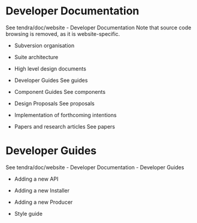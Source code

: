 # Developer Documentation

See tendra/doc/website - Developer Documentation
Note that source code browsing is removed, as it is website-specific.

 - Subversion organisation

 - Suite architecture

 - High level design documents

 - Developer Guides
   See guides

 - Component Guides
   See components

 - Design Proposals
   See proposals

 - Implementation of forthcoming intentions

 - Papers and research articles
   See papers


# Developer Guides

See tendra/doc/website - Developer Documentation - Developer Guides

 - Adding a new API

 - Adding a new Installer

 - Adding a new Producer

 - Style guide


